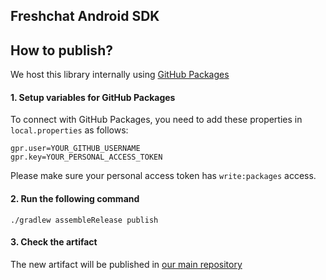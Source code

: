## Freshchat Android SDK

## How to publish?
We host this library internally using [GitHub Packages](https://github.com/features/packages)

#### 1. Setup variables for GitHub Packages

To connect with GitHub Packages, you need to add these properties in `local.properties` as follows:
```
gpr.user=YOUR_GITHUB_USERNAME
gpr.key=YOUR_PERSONAL_ACCESS_TOKEN
```
Please make sure your personal access token has `write:packages` access.

#### 2. Run the following command
`./gradlew assembleRelease publish`

#### 3. Check the artifact
The new artifact will be published in [our main repository](https://github.com/orgs/pomelofashion/packages?repo_name=mobile-android)